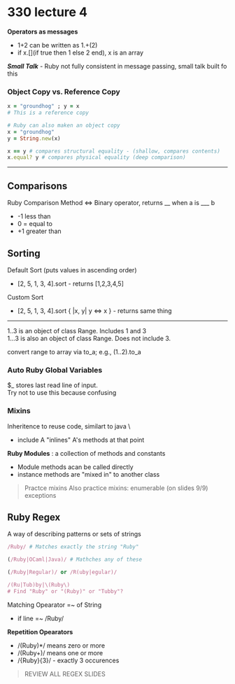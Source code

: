 # **330 lecture 4**

**Operators as messages**
- 1+2 can be written as 1.+(2)
- if x.[](if true then 1 else 2 end), x is an array

***Small Talk*** - 
Ruby not fully consistent in message passing, small talk built fo this

### Object Copy vs. Reference Copy
```Ruby
x = "groundhog" ; y = x
# This is a reference copy

# Ruby can also maken an object copy
x = "groundhog"
y = String.new(x)

x == y # compares structural equality - (shallow, compares contents)
x.equal? y # compares physical equality (deep comparison)

```
---
## **Comparisons**
Ruby Comparison Method
<=> Binary operator, returns __ when a is ___ b
- -1 less than
- 0 = equal to
- +1 greater than

## **Sorting**
Default Sort (puts values in ascending order)
- [2, 5, 1, 3, 4].sort  -  returns [1,2,3,4,5]

Custom Sort 
- [2, 5, 1, 3, 4].sort { |x, y| y <=> x } - returns same thing
---

1..3 is an object of class Range. Includes 1 and 3 \
1...3 is also an object of class Range. Does not include 3.

convert range to array via to_a; e.g., (1..2).to_a

### Auto Ruby Global Variables
$_ stores last read line of input. \
Try not to use this because confusing

### **Mixins**
Inheritence to reuse code, similart to java \ 
- include A "inlines" A's methods at that point

**Ruby Modules**
: a collection of methods and constants
- Module methods acan be called directly
- instance methods are "mixed in" to another class

> Practce mixins
> Also practice mixins: enumerable (on slides 9/9)
> exceptions

## **Ruby Regex**
A way of describing patterns or sets of strings

```Ruby
/Ruby/ # Matches exactly the string "Ruby" 

(/Ruby|OCaml|Java)/ # Mathches any of these

(/Ruby|Regular)/ or /R(uby|egular)/

/(Ru|Tub)by|\(Ruby\)
# Find "Ruby" or "(Ruby)" or "Tubby"?

```

Matching Opearator =~ of String
- if line =~ /Ruby/

**Repetition Opearators**
- /(Ruby)*/ means zero or more
- /(Ruby+)/ means one or more
- /{Ruby}{3}/ - exactly 3 occurences

> REVIEW ALL REGEX SLIDES



